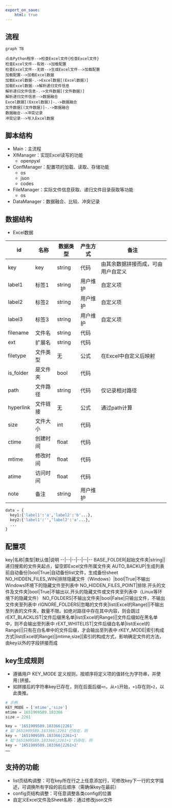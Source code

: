 ```yaml
---
export_on_save:
    html: true
---
```


## 流程

```mermaid
graph TB

点击Python程序-->检查Excel文件{检查Excel文件}
检查Excel文件--有效-->加载配置
检查Excel文件--无效-->生成Excel文件-->加载配置
加载配置-->加载Excel数据
加载Excel数据-.->Excel数据[(Excel数据)]
加载Excel数据-->解析递归文件信息
解析递归文件信息-.->文件数据[(文件数据)]
解析递归文件信息-->数据融合
Excel数据[(Excel数据)]-.->数据融合
文件数据[(文件数据)]-.->数据融合
数据融合-->冲突记录
冲突记录-->写入Excel数据
```

## 脚本结构
- Main：主流程
- XlManager：实现Excel读写的功能
  - openpyxl
- ConfManager：配置项的加载、读取、存储功能
  - os
  - json
  - codes
- FileManager：实际文件信息获取、递归文件目录获取等功能
  - os
- DataManager：数据融合、比较、冲突记录

## 数据结构
- Excel数据

id|名称|数据类型|产生方式|备注
--|--|--|--|--
key|key|string|代码|由其余数据拼接而成，可由用户自定义
label1|标签1|string|用户维护|自定义项
label2|标签2|string|用户维护|自定义项
label3|标签3|string|用户维护|自定义项
filename|文件名|string|代码|
ext|扩展名|string|代码|
filetype|文件类型|无|公式|在Excel中自定义后映射
is_folder|是文件夹|bool|代码|
path|文件路径|string|代码|仅记录相对路径
hyperlink|文件链接|无|公式|通过path计算
size|文件大小|int|代码|
ctime|创建时间|float|代码|
mtime|修改时间|float|代码|
atime|访问时间|float|代码|
note|备注|string|用户维护|

```python
data = {
  key1:{'label1':'a','label2':'b'...},
  key2:{'label1':'','label2':'a'...},
  ...
}
```

## 配置项

key|名称|类型|默认值|说明
--|--|--|--|--|--
BASE_FOLDER|起始文件夹|string||递归搜索的文件夹起点，留空即Excel文件所属文件夹
AUTO_BACKUP|生成列表前自动备份|bool|True|自动备份list文件，生成备份sheet
NO_HIDDEN_FILES_WIN|排除隐藏文件（Windows）|bool|True|不输出Windows环境下的隐藏文件至列表中
NO_HIDDEN_FILES_POINT|排除.开头的文件及文件夹|bool|True|不输出以.开头的隐藏文件或文件夹至列表中（Linux等环境下的隐藏文件）
NO_FOLDERS|不输出文件夹|bool|False|只输出文件，不输出文件夹至列表中
rIGNORE_FOLDERS|忽略的文件夹|list(Excel的Range)||不输出至列表的文件夹，数量不限。如绝对路径中存在其中内容，则会跳过
rEXT_BLACKLIST|文件后缀黑名单|list(Excel的Range)||文件后缀如在黑名单中，则不会输出至列表中
rEXT_WHITELIST|文件后缀白名单|list(Excel的Range)||只有在白名单中的文件后缀，才会输出至列表中
rKEY_MODE|索引构成方式|list(Excel的Range)|[mtime,size]|索引的构成方式，影响确定文件的方法，由key以外的字段拼接而成

## key生成规则
- 遵循用户 KEY_MODE 定义规则，按顺序将定义项的值转化为字符串，并使用`|`拼接。
- 如拼接后的字符串key已存在，则在后面后缀`+n`，从`+1`开始，`+1`存在则`+2`，以此类推。

```py
# 示例
KEY_MODE = ['mtime','size']
mtime = 1651909589.183366
size = 2261

key = '1651909589.183366|2261'
# 如'1651909589.183366|2261'已存在，则
key = '1651909589.183366|2261+1'
# 如'1651909589.183366|2261+1'仍存在，则
key = '1651909589.183366|2261+2'
……
```

## 支持的功能
- list页结构调整：可在key所在行之上任意添加行，可修改key下一行的文字描述，可调换所有字段的前后顺序（需确保key在最前）
- config页结构调整：可任意调整各类config的位置
- 自定义Excel文件及Sheet名称：通过修改json文件
